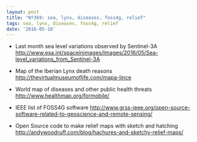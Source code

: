 ```yaml
---
layout: post
title: "Nº369: sea, lynx, diseases, foss4g, relief"
tags: sea, lynx, diseases, foss4g, relief
date: '2016-05-18'
---
```


* Last month sea level variations observed by Sentinel-3A
  http://www.esa.int/spaceinimages/Images/2016/05/Sea-level_variations_from_Sentinel-3A

* Map of the Iberian Lynx death reasons
  http://thevirtualmuseumoflife.com/mapa-lince

* World map of diseases and other public health threats
  http://www.healthmap.org/formobile/

* IEEE list of FOSS4G software
  http://www.grss-ieee.org/open-source-software-related-to-geoscience-and-remote-sensing/

* Open Source code to make relief maps with sketch and hatching
  http://andywoodruff.com/blog/hachures-and-sketchy-relief-maps/
